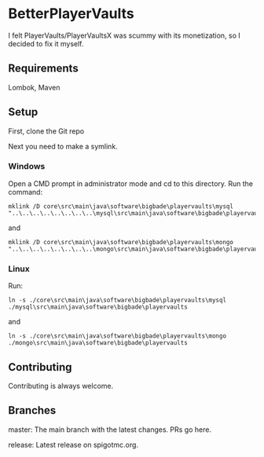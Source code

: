 # BetterPlayerVaults
I felt PlayerVaults/PlayerVaultsX was scummy with its monetization, so I decided to fix it myself.

## Requirements
Lombok, 
Maven

## Setup
First, clone the Git repo

Next you need to make a symlink.

### Windows
Open a CMD prompt in administrator mode and cd to this directory.
Run the command:
```
mklink /D core\src\main\java\software\bigbade\playervaults\mysql "..\..\..\..\..\..\..\..\mysql\src\main\java\software\bigbade\playervaults\mysql"
```
and
```
mklink /D core\src\main\java\software\bigbade\playervaults\mongo "..\..\..\..\..\..\..\..\mongo\src\main\java\software\bigbade\playervaults\mongo"
```

### Linux
Run:
``` 
ln -s ./core\src\main\java\software\bigbade\playervaults\mysql ./mysql\src\main\java\software\bigbade\playervaults
```
and
``` 
ln -s ./core\src\main\java\software\bigbade\playervaults\mongo ./mongo\src\main\java\software\bigbade\playervaults
```

## Contributing
Contributing is always welcome.

## Branches
master: The main branch with the latest changes. PRs go here.

release: Latest release on spigotmc.org.